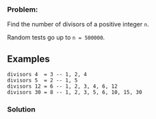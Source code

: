 ### Problem:
<p>Find the number of divisors of a positive integer <code>n</code>.</p>
<p>Random tests go up to <code>n = 500000</code>.</p>
<h2 id="examples">Examples</h2>
<pre><code class="language-haskell"><span class="hljs-title">divisors</span> <span class="hljs-number">4</span>  = <span class="hljs-number">3</span> <span class="hljs-comment">-- 1, 2, 4</span>
<span class="hljs-title">divisors</span> <span class="hljs-number">5</span>  = <span class="hljs-number">2</span> <span class="hljs-comment">-- 1, 5</span>
<span class="hljs-title">divisors</span> <span class="hljs-number">12</span> = <span class="hljs-number">6</span> <span class="hljs-comment">-- 1, 2, 3, 4, 6, 12</span>
<span class="hljs-title">divisors</span> <span class="hljs-number">30</span> = <span class="hljs-number">8</span> <span class="hljs-comment">-- 1, 2, 3, 5, 6, 10, 15, 30</span></code></pre>
<pre style="display: none;"><code class="language-python">divisors(<span class="hljs-number">4</span>)  = <span class="hljs-number">3</span>  <span class="hljs-comment"># 1, 2, 4</span>
divisors(<span class="hljs-number">5</span>)  = <span class="hljs-number">2</span>  <span class="hljs-comment"># 1, 5</span>
divisors(<span class="hljs-number">12</span>) = <span class="hljs-number">6</span>  <span class="hljs-comment"># 1, 2, 3, 4, 6, 12</span>
divisors(<span class="hljs-number">30</span>) = <span class="hljs-number">8</span>  <span class="hljs-comment"># 1, 2, 3, 5, 6, 10, 15, 30</span></code></pre>
<pre style="display: none;"><code class="language-ruby">divisors(<span class="hljs-number">4</span>) -&gt; <span class="hljs-number">3</span> -- <span class="hljs-number">1</span>, <span class="hljs-number">2</span>, <span class="hljs-number">4</span>
divisors(<span class="hljs-number">5</span>) -&gt; <span class="hljs-number">2</span> -- <span class="hljs-number">1</span>, <span class="hljs-number">5</span>
divisors(<span class="hljs-number">12</span>) -&gt; <span class="hljs-number">6</span> -- <span class="hljs-number">1</span>, <span class="hljs-number">2</span>, <span class="hljs-number">3</span>, <span class="hljs-number">4</span>, <span class="hljs-number">6</span>, <span class="hljs-number">12</span>
divisors(<span class="hljs-number">30</span>) -&gt; <span class="hljs-number">8</span> -- <span class="hljs-number">1</span>, <span class="hljs-number">2</span>, <span class="hljs-number">3</span>, <span class="hljs-number">5</span>, <span class="hljs-number">6</span>, <span class="hljs-number">10</span>, <span class="hljs-number">15</span>, <span class="hljs-number">30</span></code></pre>
<pre style="display: none;"><code class="language-csharp">Kata.Divisors(<span class="hljs-number">4</span>) -&gt; <span class="hljs-number">3</span> -- <span class="hljs-number">1</span>, <span class="hljs-number">2</span>, <span class="hljs-number">4</span>
Kata.Divisors(<span class="hljs-number">5</span>) -&gt; <span class="hljs-number">2</span> -- <span class="hljs-number">1</span>, <span class="hljs-number">5</span>
Kata.Divisors(<span class="hljs-number">12</span>) -&gt; <span class="hljs-number">6</span> -- <span class="hljs-number">1</span>, <span class="hljs-number">2</span>, <span class="hljs-number">3</span>, <span class="hljs-number">4</span>, <span class="hljs-number">6</span>, <span class="hljs-number">12</span>
Kata.Divisors(<span class="hljs-number">30</span>) -&gt; <span class="hljs-number">8</span> -- <span class="hljs-number">1</span>, <span class="hljs-number">2</span>, <span class="hljs-number">3</span>, <span class="hljs-number">5</span>, <span class="hljs-number">6</span>, <span class="hljs-number">10</span>, <span class="hljs-number">15</span>, <span class="hljs-number">30</span></code></pre>

### Solution